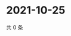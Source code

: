 # 2021-10-25

共 0 条

<!-- BEGIN WEIBO -->
<!-- 最后更新时间 Mon Oct 25 2021 14:00:58 GMT+0800 (China Standard Time) -->

<!-- END WEIBO -->
